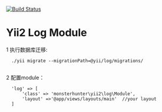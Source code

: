 [![Build Status](https://travis-ci.org/monster-hunter/yii2-log.svg?branch=master)](https://travis-ci.org/monster-hunter/yii2-log)

# Yii2 Log Module

1 执行数据库迁移:
       
```       
  ./yii migrate --migrationPath=@yii/log/migrations/
        
```
2 配置module：


```
  'log' => [
      'class' => 'monsterhunter\yii2\log\Module',
      'layout' =>'@app/views/layouts/main'  //your layout  
  ]
  
```